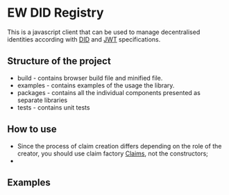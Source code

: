 # EW DID Registry

This is a javascript client that can be used to manage
decentralised identities according with [DID](https://www.w3.org/TR/2019/WD-did-core-20191107/)
and [JWT](https://tools.ietf.org/html/rfc7519) specifications.

## Structure of the project
- build - contains browser build file and minified file.
- examples - contains examples of the usage the library.
- packages - contains all the individual components presented as separate libraries
- tests - contains unit tests

## How to use

* Since the process of claim creation differs depending on the role of the 
creator, you should use claim factory [Claims](docs/classes/claims.md), not the constructors;
* 

## Examples
